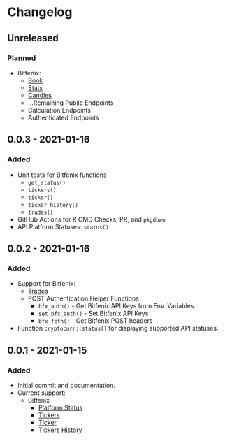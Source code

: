 # Changelog

## Unreleased
### Planned
- Bitfenix:
    * [Book](https://docs.bitfinex.com/reference#rest-public-book)
    * [Stats](https://docs.bitfinex.com/reference#rest-public-stats1)
    * [Candles](https://docs.bitfinex.com/reference#rest-public-candles)
    * ...Remaining Public Endpoints
    * Calculation Endpoints
    * Authenticated Endpoints

## 0.0.3 - 2021-01-16
### Added
- Unit tests for Bitfenix functions
    * `get_status()`
    * `tickers()`
    * `ticker()`
    * `ticker_history()`
    * `trades()`
- GitHub Actions for R CMD Checks, PR, and `pkgdown`
- API Platform Statuses: `status()`

## 0.0.2 - 2021-01-16
### Added
- Support for Bitfenix:
    * [Trades](https://docs.bitfinex.com/reference#rest-public-trades)
    * POST Authentication Helper Functions
        - `bfx_auth()` - Get Bitfenix API Keys from Env. Variables.
        - `set_bfx_auth()` - Set Bitfenix API Keys
        - `bfx_feth()` - Get Bitfenix POST headers
- Function `cryptocurr::status()` for displaying supported API statuses.

## 0.0.1 - 2021-01-15
### Added
- Initial commit and documentation.
- Current support:
    * Bitfenix
        - [Platform Status](https://docs.bitfinex.com/reference#rest-public-platform-status)
        - [Tickers](https://docs.bitfinex.com/reference#rest-public-tickers)
        - [Ticker](https://docs.bitfinex.com/reference#rest-public-ticker)
        - [Tickers History](https://docs.bitfinex.com/reference#tickers-history)